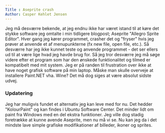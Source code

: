 ```yaml
---
Title : Aseprite crash
Author: Casper Kehlet Jensen
---
```


Jeg må desværre bekende, at jeg endnu ikke har været istand til at køre det stykke software jeg omtalte i min tidligere blogpost; Aseprite "Allegro Sprite Editor". Hver gang jeg kører programmet, crasher det og "fryser" hvis jeg prøver at anvende et af menupunkterne (fx new file, open file, etc.). Så desværre har jeg ikke kunnet teste og anvende programmet - det ser ellers ud til at være lige hvad jeg havde brug for. Så jeg tror desværre jeg må søge videre efter et program som har den ønskede funktionalitet og tilmed er kompatibelt med mit system. Jeg er på randen til frustration over ikke at have noget grafisk software på min laptop. Måske man skulle overveje at installere Paint.NET vha. Wine? Det må dog siges at være absolut sidste udvej.

### Updatering
Jeg har muligvis fundet et alternativ jeg kan leve med for nu. Det hedder "KolourPaint" og kan findes i Ubuntu Software Center. Det minder lidt om paint fra Windows med en del ekstra funktioner. Jeg ville dog stadig foretrække at kunne avende Aseprite, men nu må vi se. Nu kan jeg da i det mindste lave simple grafiske modifikationer af billeder, ikoner og sprites.